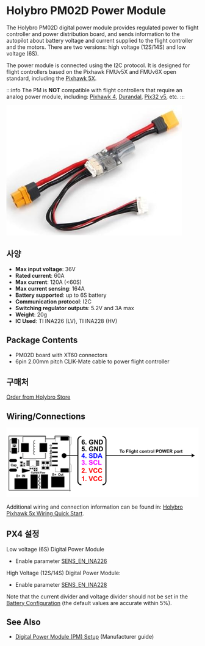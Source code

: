 # Holybro PM02D Power Module

The Holybro PM02D digital power module provides regulated power to flight controller and power distribution board, and sends information to the autopilot about battery voltage and current supplied to the flight controller and the motors.
There are two versions: high voltage (12S/14S) and low voltage (6S).

The power module is connected using the I2C protocol.
It is designed for flight controllers based on the Pixhawk FMUv5X and FMUv6X open standard, including the [Pixhawk 5X](../flight_controller/pixhawk5x.md).

:::info
The PM is **NOT** compatible with flight controllers that require an analog power module, including: [Pixhawk 4](../flight_controller/pixhawk4.md), [Durandal](../flight_controller/durandal.md), [Pix32 v5](../flight_controller/holybro_pix32_v5.md), etc.
:::

![PM02D](../../assets/hardware/power_module/holybro_pm02d/pm02d_hero.jpg)

## 사양

- **Max input voltage**: 36V
- **Rated current**: 60A
- **Max current**: 120A (<60S)
- **Max current sensing**: 164A
- **Battery supported**: up to 6S battery
- **Communication protocol**: I2C
- **Switching regulator outputs**: 5.2V and 3A max
- **Weight**: 20g
- **IC Used**: TI INA226 (LV), TI INA228 (HV)

## Package Contents

- PM02D board with XT60 connectors
- 6pin 2.00mm pitch CLIK-Mate cable to power flight controller

## 구매처

[Order from Holybro Store](https://holybro.com/products/pm02d-power-module)

## Wiring/Connections

![pm02d_pinout](../../assets/hardware/power_module/holybro_pm02d/pm02d_pinout.png)

Additional wiring and connection information can be found in: [Holybro Pixhawk 5x Wiring Quick Start](../assembly/quick_start_pixhawk5x.md).

## PX4 설정

Low voltage (6S) Digital Power Module

- Enable parameter [SENS_EN_INA226](../advanced_config/parameter_reference.md#SENS_EN_INA226)

High Voltage (12S/14S) Digital Power Module:

- Enable parameter [SENS_EN_INA228](../advanced_config/parameter_reference.md#SENS_EN_INA228)

Note that the current divider and voltage divider should not be set in the [Battery Configuration](../config/battery.md) (the default values are accurate within 5%).

## See Also

- [Digital Power Module (PM) Setup](https://docs.holybro.com/power-module-and-pdb/power-module/digital-power-module-pm-setup#px4-setup) (Manufacturer guide)

